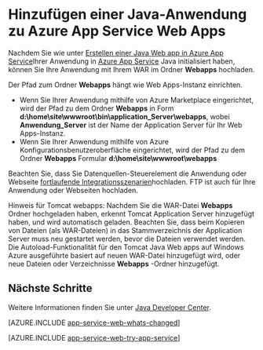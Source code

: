 <properties 
    pageTitle="Hinzufügen einer Java-Anwendung zu Azure App Service Web Apps" 
    description="Dieses Lernprogramm veranschaulicht das Hinzufügen einer Seite oder Anwendung Ihrer Instanz von Azure App Service Web-Apps, die bereits für die Verwendung von Java konfiguriert ist." 
    services="app-service\web" 
    documentationCenter="java" 
    authors="rmcmurray" 
    manager="wpickett" 
    editor=""/>

<tags 
    ms.service="app-service-web" 
    ms.workload="web" 
    ms.tgt_pltfrm="na" 
    ms.devlang="Java" 
    ms.topic="article" 
    ms.date="08/11/2016" 
    ms.author="robmcm"/>

# <a name="add-a-java-application-to-azure-app-service-web-apps"></a>Hinzufügen einer Java-Anwendung zu Azure App Service Web Apps

Nachdem Sie wie unter [Erstellen einer Java Web app in Azure App Service](web-sites-java-get-started.md)Ihrer Anwendung in [Azure App Service][] Java initialisiert haben, können Sie Ihre Anwendung mit Ihrem WAR im Ordner **Webapps** hochladen.

Der Pfad zum Ordner **Webapps** hängt wie Web Apps-Instanz einrichten.

- Wenn Sie Ihrer Anwendung mithilfe von Azure Marketplace eingerichtet, wird der Pfad zu dem Ordner **Webapps** in Form **d:\home\site\wwwroot\bin\application\_Server\webapps**, wobei **Anwendung\_Server** ist der Name der Application Server für Ihr Web Apps-Instanz. 
- Wenn Sie Ihrer Anwendung mithilfe von Azure Konfigurationsbenutzeroberfläche eingerichtet, wird der Pfad zu dem Ordner **Webapps** Formular **d:\home\site\wwwroot\webapps** 

Beachten Sie, dass Sie Datenquellen-Steuerelement die Anwendung oder Webseite [fortlaufende Integrationsszenarien](app-service-continuous-deployment.md)hochladen. FTP ist auch für Ihre Anwendung oder Webseiten hochladen.

Hinweis für Tomcat webapps: Nachdem Sie die WAR-Datei **Webapps** Ordner hochgeladen haben, erkennt Tomcat Application Server hinzugefügt haben, und wird automatisch geladen. Beachten Sie, dass beim Kopieren von Dateien (als WAR-Dateien) in das Stammverzeichnis der Application Server muss neu gestartet werden, bevor die Dateien verwendet werden. Die Autoload-Funktionalität für den Tomcat Java Web apps auf Windows Azure ausgeführte basiert auf neuen WAR-Datei hinzugefügt wird, oder neue Dateien oder Verzeichnisse **Webapps** -Ordner hinzugefügt. 

## <a name="next-steps"></a>Nächste Schritte

Weitere Informationen finden Sie unter [Java Developer Center](/develop/java/).

[AZURE.INCLUDE [app-service-web-whats-changed](../../includes/app-service-web-whats-changed.md)]

[AZURE.INCLUDE [app-service-web-try-app-service](../../includes/app-service-web-try-app-service.md)]

<!-- External Links -->
[Azure App Service]: http://go.microsoft.com/fwlink/?LinkId=529714
